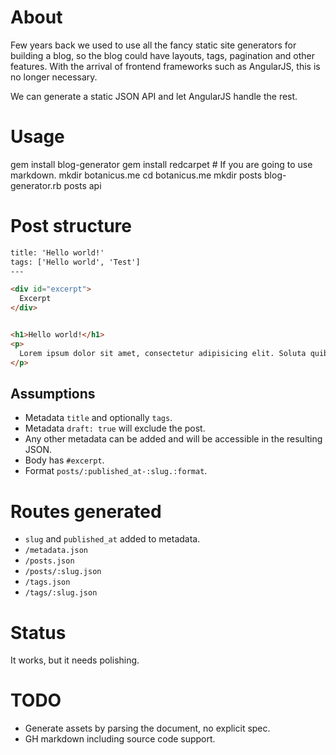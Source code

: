 # About

Few years back we used to use all the fancy static site generators for building a blog, so the blog could have layouts, tags, pagination and other features. With the arrival of frontend frameworks such as AngularJS, this is no longer necessary.

We can generate a static JSON API and let AngularJS handle the rest.

# Usage

gem install blog-generator
gem install redcarpet # If you are going to use markdown.
mkdir botanicus.me
cd botanicus.me
mkdir posts
blog-generator.rb posts api

# Post structure

```html
title: 'Hello world!'
tags: ['Hello world', 'Test']
---

<div id="excerpt">
  Excerpt
</div>


<h1>Hello world!</h1>
<p>
  Lorem ipsum dolor sit amet, consectetur adipisicing elit. Soluta quibusdam necessitatibus tempore ullam incidunt amet omnis, veritatis dicta quisquam accusamus at provident vel facere corporis sed fugiat cumque. Consequuntur, necessitatibus!
</p>
```

## Assumptions

- Metadata `title` and optionally `tags`.
- Metadata `draft: true` will exclude the post.
- Any other metadata can be added and will be accessible in the resulting JSON.
- Body has `#excerpt`.
- Format `posts/:published_at-:slug.:format`.

# Routes generated

- `slug` and `published_at` added to metadata.
- `/metadata.json`
- `/posts.json`
- `/posts/:slug.json`
- `/tags.json`
- `/tags/:slug.json`

# Status

It works, but it needs polishing.

# TODO

- Generate assets by parsing the document, no explicit spec.
- GH markdown including source code support.

